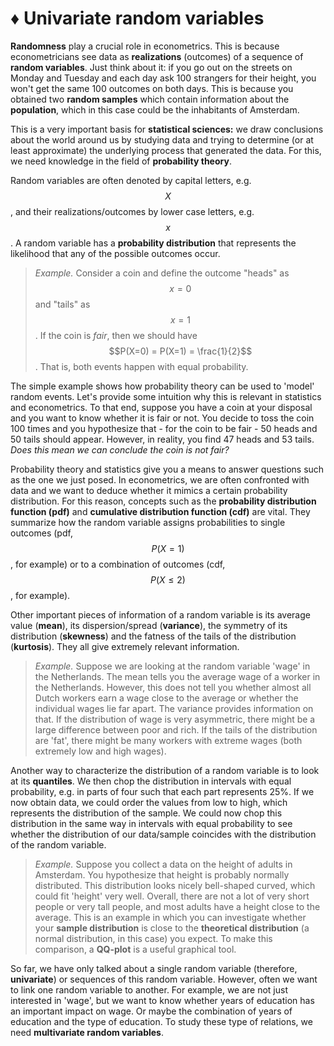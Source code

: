 # ♦ Univariate random variables

**Randomness** play a crucial role in econometrics. This is because econometricians see data as **realizations** (outcomes) of a sequence of **random variables**. Just think about it: if you go out on the streets on Monday and Tuesday and each day ask 100 strangers for their height, you won't get the same 100 outcomes on both days. This is because you obtained two **random samples** which contain information about the **population**, which in this case could be the inhabitants of Amsterdam.&#x20;

This is a very important basis for **statistical sciences:** we draw conclusions about the world around us by studying data and trying to determine (or at least approximate) the underlying process that generated the data. For this, we need knowledge in the field of **probability theory**.

Random variables are often denoted by capital letters, e.g. $$X$$, and their realizations/outcomes by lower case letters, e.g. $$x$$. A random variable has a **probability distribution** that represents the likelihood that any of the possible outcomes occur.&#x20;

> _Example._ Consider a coin and define the outcome "heads" as $$x=0$$ and "tails" as $$x=1$$. If the coin is _fair_, then we should have $$P(X=0) = P(X=1) = \frac{1}{2}$$. That is, both events happen with equal probability. &#x20;

The simple example shows how probability theory can be used to 'model' random events. Let's provide some intuition why this is relevant in statistics and econometrics. To that end, suppose you have a coin at your disposal and you want to know whether it is fair or not. You decide to toss the coin 100 times and you hypothesize that - for the coin to be fair - 50 heads and 50 tails should appear. However, in reality, you find 47 heads and 53 tails. _Does this mean we can conclude the coin is not fair?_

Probability theory and statistics give you a means to answer questions such as the one we just posed. In econometrics, we are often confronted with data and we want to deduce whether it mimics a certain probability distribution. For this reason, concepts such as the **probability distribution function (pdf)** and **cumulative distribution function (cdf)** are vital. They summarize how the random variable assigns probabilities to single outcomes (pdf, $$P(X=1)$$, for example) or to a combination of outcomes (cdf, $$P(X \leq 2)$$, for example).

Other important pieces of information of a random variable is its average value (**mean**), its dispersion/spread (**variance**), the symmetry of its distribution (**skewness**) and the fatness of the tails of the distribution (**kurtosis**). They all give extremely relevant information.&#x20;

> _Example._ Suppose we are looking at the random variable 'wage' in the Netherlands. The mean tells you the average wage of a worker in the Netherlands. However, this does not tell you whether almost all Dutch workers earn a wage close to the average or whether the individual wages lie far apart. The variance provides information on that. If the distribution of wage is very asymmetric, there might be a large difference between poor and rich. If the tails of the distribution are 'fat', there might be many workers with extreme wages (both extremely low and high wages).

Another way to characterize the distribution of a random variable is to look at its **quantiles**. We then chop the distribution in intervals with equal probability, e.g. in parts of four such that each part represents 25%. If we now obtain data, we could order the values from low to high, which represents the distribution of the sample. We could now chop this distribution in the same way in intervals with equal probability to see whether the distribution of our data/sample coincides with the distribution of the random variable.

> _Example._ Suppose you collect a data on the height of adults in Amsterdam. You hypothesize that height is probably normally distributed. This distribution looks nicely bell-shaped curved, which could fit 'height' very well. Overall, there are not a lot of very short people or very tall people, and most adults have a height close to the average. This is an example in which you can investigate whether your **sample distribution** is close to the **theoretical distribution** (a normal distribution, in this case) you expect. To make this comparison, a **QQ-plot** is a useful graphical tool.&#x20;

So far, we have only talked about a single random variable (therefore, **univariate**) or sequences of this random variable. However, often we want to link one random variable to another. For example, we are not just interested in 'wage', but we want to know whether years of education has an important impact on wage. Or maybe the combination of years of education and the type of education. To study these type of relations, we need **multivariate random variables**.
